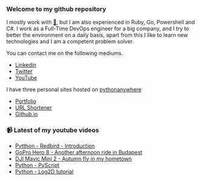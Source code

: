 ### Welcome to my github repository

I mostly work with [:snake:](https://www.python.org/), but I am also experienced in Ruby, Go, Powershell and C#. I work as a Full-Time DevOps engineer for a big company, and I try to better the environment on a daily basis, apart from this I like to learn new technologies and I am a competent problem solver.

You can contact me on the following mediums.
- [Linkedin](https://www.linkedin.com/in/r3ap3rpy)
- [Twitter](https://twitter.com/r3ap3rpy)
- [YouTube](https://www.youtube.com/channel/UC1qkMXH8d2I9DDAtBSeEHqg)

I have three personal sites hosted on [pythonanywhere](https://www.pythonanywhere.com/)
- [Portfolio](http://r3ap3rpy.pythonanywhere.com/)
- [URL Shortener](http://shortenpy.pythonanywhere.com/)
- [Github.io](https://r3ap3rpy.github.io/)

### :video_camera: Latest of my youtube videos
<!-- YOUTUBE:START -->
- [Pytthon - Redbird - Introduction](https://www.youtube.com/watch?v=xtVkBioTD7Y)
- [GoPro Hero 8 - Another afternoon ride in Budapest](https://www.youtube.com/watch?v=kEfIcBgDwZI)
- [DJI Mavic Mini 2 - Autumn fly in my hometown](https://www.youtube.com/watch?v=lTvIexScZS8)
- [Python - PyScript](https://www.youtube.com/watch?v=RQjGUV1qz8E)
- [Python - Log2D tutorial](https://www.youtube.com/watch?v=1d_OpetxCSY)
<!-- YOUTUBE:END -->

